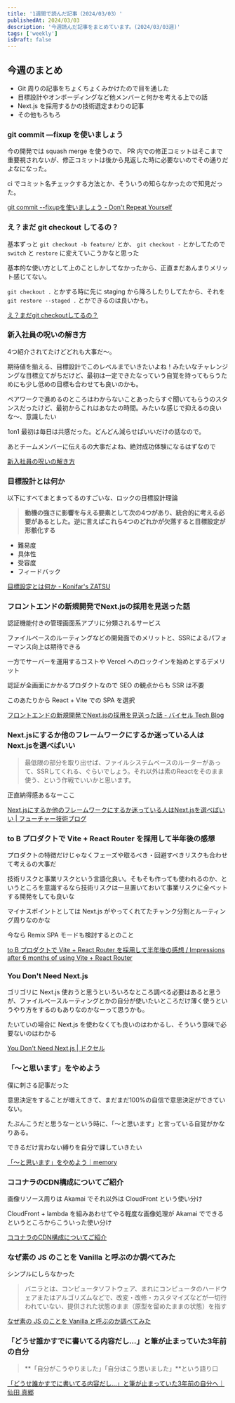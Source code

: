 ```yaml
---
title: '1週間で読んだ記事（2024/03/03）'
publishedAt: 2024/03/03
description: '今週読んだ記事をまとめています。(2024/03/03週)'
tags: ['weekly']
isDraft: false
---
```


## 今週のまとめ

- Git 周りの記事をちょくちょくみかけたので目を通した
- 目標設計やオンボーディングなど他メンバーと何かを考える上での話
- Next.js を採用するかの技術選定まわりの記事
- その他もろもろ

### git commit —fixup を使いましょう

今の開発では squash merge を使うので、 PR 内での修正コミットはそこまで重要視されないが、修正コミットは後から見返した時に必要ないのでその通りだよなになった。

ci でコミット名チェックする方法とか、そういうの知らなかったので知見だった。

[git commit --fixupを使いましょう - Don't Repeat Yourself](https://blog-dry.com/entry/2024/02/26/090146)

### え？まだ git checkout してるの？

基本ずっと `git checkout -b feature/` とか、 `git checkout -` とかしてたので `switch` と `restore` に変えていこうかなと思った

基本的な使い方として上のことしかしてなかったから、正直まだあんまりメリット感じてない。

`git checkout .` とかする時に先に staging から降ろしたりしてたから、それを `git restore --staged .` とかできるのは良いかも。

[え？まだgit checkoutしてるの？](https://zenn.dev/gmomedia/articles/d9366fa84aadfd)

### 新入社員の呪いの解き方

4つ紹介されてたけどどれも大事だ〜。

期待値を揃える、目標設計でこのレベルまでいきたいよね！みたいなチャレンジングな目標立てがちだけど、最初は一定できたなっていう自覚を持ってもらうためにも少し低めの目標も合わせても良いのかも。

ペアワークで進めるのところはわからないことあったらすぐ聞いてもらうのスタンスだったけど、最初からこれはあなたの時間。みたいな感じで抑えるの良いな〜、意識したい

1on1 最初は毎日は共感だった。どんどん減らせばいいだけの話なので。

あとチームメンバーに伝えるの大事だよね、絶対成功体験になるはずなので

[新入社員の呪いの解き方](https://speakerdeck.com/rockymanobi/xin-ru-she-yuan-nozhou-inojie-kifang?slide=14)

### 目標設計とは何か

以下にすべてまとまってるのすごいな、ロックの目標設計理論

> **動機の強さに影響を与える要素として次の4つがあり、統合的に考える必要があるとした。逆に言えばこれら4つのどれかが欠落すると目標設定が形骸化する**
> 
- 難易度
- 具体性
- 受容度
- フィードバック

[目標設定とは何か - Konifar's ZATSU](https://konifar-zatsu.hatenadiary.jp/entry/2023/02/19/072138)

### フロントエンドの新規開発でNext.jsの採用を見送った話

認証機能付きの管理画面系アプリに分類されるサービス

ファイルベースのルーティングなどの開発面でのメリットと、SSRによるパフォーマンス向上は期待できる

一方でサーバーを運用するコストや Vercel へのロックインを始めとするデメリット

認証が全画面にかかるプロダクトなので SEO の観点からも SSR は不要

このあたりから React + Vite での SPA を選択

[フロントエンドの新規開発でNext.jsの採用を見送った話 - バイセル Tech Blog](https://tech.buysell-technologies.com/entry/adventcalendar2023-12-10)

### Next.jsにするか他のフレームワークにするか迷っている人はNext.jsを選べばいい

> 最低限の部分を取り出せば、ファイルシステムベースのルーターがあって、SSRしてくれる、ぐらいでしょう。それ以外は素のReactをそのまま使う、という作戦でいいかと思います。
> 

正直納得感あるなーここ

[Next.jsにするか他のフレームワークにするか迷っている人はNext.jsを選べばいい | フューチャー技術ブログ](https://future-architect.github.io/articles/20240228a/)

### **to B プロダクトで Vite + React Router を採用して半年後の感想**

プロダクトの特徴だけじゃなくフェーズや取るべき・回避すべきリスクも合わせて考えるの大事だ

技術リスクと事業リスクという言語化良い。そもそも作っても使われるのか、というところを意識するなら技術リスクは一旦置いておいて事業リスクに全ベットする開発をしても良いな

マイナスポイントとしては Next.js がやってくれてたチャンク分割とルーティング周りなのかな

今なら Remix SPA モードも検討するとのこと

[to B プロダクトで Vite + React Router を採用して半年後の感想 / Impressions after 6 months of using Vite + React Router](https://speakerdeck.com/mh4gf/impressions-after-6-months-of-using-vite-plus-react-router-e448b113-96f4-479a-adea-7d003e5d3fda)

### **You Don't Need Next.js**

ゴリゴリに Next.js 使おうと思うといろいろなところ調べる必要はあると思うが、ファイルベースルーティングとかの自分が使いたいところだけ薄く使うというやり方をするのもありなのかなーって思うかも。

たいていの場合に Next.js を使わなくても良いのはわかるし、そういう意味で必要ないのはわかる

[You Don't Need Next.js | ドクセル](https://www.docswell.com/s/ashphy/KM1NQ6-you-dont-need-nextjs#p1)

### **「〜と思います」をやめよう**

僕に刺さる記事だった

意思決定をすることが増えてきて、まだまだ100%の自信で意思決定ができていない。

たぶんこうだと思うなーという時に、「〜と思います」と言っている自覚がかなりある。

できるだけ言わない縛りを自分で課していきたい

[「〜と思います」をやめよう｜memory](https://sizu.me/memory/posts/5h00mismv73x)

### **ココナラのCDN構成についてご紹介**

画像リソース周りは Akamai でそれ以外は CloudFront という使い分け

CloudFront + lambda を組みあわせてやる軽度な画像処理が Akamai でできるというところからこういった使い分け

[ココナラのCDN構成についてご紹介](https://zenn.dev/coconala/articles/905b968520744e)

### **なぜ素の JS のことを Vanilla と呼ぶのか調べてみた**

シンプルにしらなかった

> バニラとは、コンピュータソフトウェア、まれにコンピュータのハードウェアまたはアルゴリズムなどで、改変・改修・カスタマイズなどが一切行われていない、提供された状態のまま（原型を留めたままの状態）を指す
> 

[なぜ素の JS のことを Vanilla と呼ぶのか調べてみた](https://zenn.dev/seya/articles/66809b3d59151c)

### **「どうせ誰かすでに書いてる内容だし…」と筆が止まっていた3年前の自分**

> **「自分がこうやりました」「自分はこう思いました」**という語り口
> 

[「どうせ誰かすでに書いてる内容だし…」と筆が止まっていた3年前の自分へ｜仙田 真郷](https://note.com/sendamasato/n/n5e02adbdcbd5)
